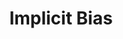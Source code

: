 ---
title: "Implicit Bias"

categories: ['']

tags: ['Implicit', 'Bias']

arabic: ['التحيز الضمني']

publishers: ['معجم مصطلحات التعلم الآلي والتعلم العميق وعلم البيانات']

types: "word"

slug: ""
---